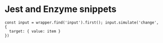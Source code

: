 # Jest and Enzyme snippets

```
const input = wrapper.find('input').first(); input.simulate('change', {
  target: { value: item } 
})
```

